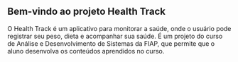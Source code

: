 ## Bem-vindo ao projeto Health Track

O Health Track é um aplicativo para monitorar a saúde, onde o usuário pode registrar seu peso, dieta e acompanhar sua saúde. É um projeto do curso de Análise e Desenvolvimento de Sistemas da FIAP, que permite que o aluno desenvolva os conteúdos aprendidos no curso.